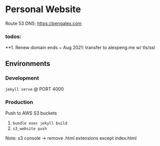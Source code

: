 # Personal Website

Route 53 DNS: https://pengalex.com

### todos:

\*\*1. Renew domain ends ~ Aug 2021: transfer to alexpeng.me w/ tls/ssl

## Environments

### Development

`jekyll serve` @ PORT 4000

### Production

Push to AWS S3 buckets

1. `bundle exec jekyll build`
2. `s3_website push`

Note: s3 console -> remove .html extensions except index.html
